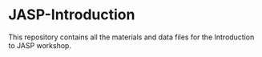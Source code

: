 # JASP-Introduction
This repository contains all the materials and data files for the Introduction to JASP workshop. 
